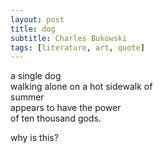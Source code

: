 ```yaml
---
layout: post
title: dog
subtitle: Charles Bukowski
tags: [literature, art, quote]
---
```



a single dog  
walking alone on a hot sidewalk of  
summer  
appears to have the power  
of ten thousand gods.  
  
why is this?



